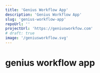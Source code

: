 ```yaml
---
title: 'Genius Workflow App'
description: 'Genius Workflow App'
slug: 'genius-workflow-app'
repoUrl: ''
projectUrl: 'https://geniusworkfow.com'
# draft: true
image: '/geniusworkflow.svg'
---
```



# genius workflow app